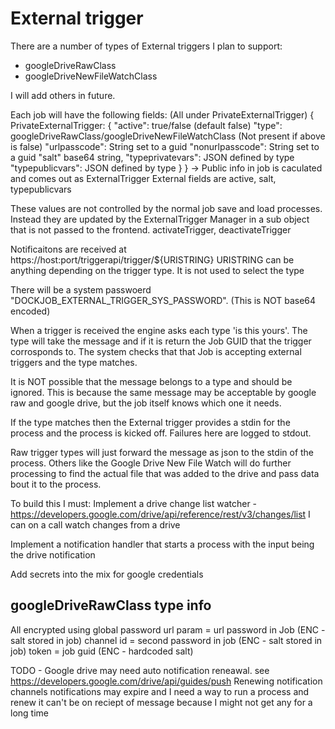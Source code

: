 # External trigger

There are a number of types of External triggers I plan to support:

 - googleDriveRawClass
 - googleDriveNewFileWatchClass

I will add others in future.

Each job will have the following fields:
(All under PrivateExternalTrigger)
{
    PrivateExternalTrigger: {
        "active": true/false (default false)
        "type": googleDriveRawClass/googleDriveNewFileWatchClass (Not present if above is false)
        "urlpasscode": String set to a guid
        "nonurlpasscode": String set to a guid
        "salt" base64 string,
        "typeprivatevars": JSON defined by type
        "typepublicvars": JSON defined by type
    }
}
 -> Public info in job is caculated and comes out as ExternalTrigger
External fields are active, salt, typepublicvars

These values are not controlled by the normal job save and load processes. Instead they are updated by the ExternalTrigger Manager
in a sub object that is not passed to the frontend.
activateTrigger, deactivateTrigger

Notificaitons are received at https://host:port/triggerapi/trigger/${URISTRING}
URISTRING can be anything depending on the trigger type. It is not used to select the type

There will be a system passwoerd "DOCKJOB_EXTERNAL_TRIGGER_SYS_PASSWORD". (This is NOT base64 encoded)

When a trigger is received the engine asks each type 'is this yours'. The type will take the message and if it is return
the Job GUID that the trigger corrosponds to. The system checks that that Job is accepting external triggers and the type
matches. 

It is NOT possible that the message belongs to a type and should be ignored. This is because the same message may be acceptable 
by google raw and google drive, but the job itself knows which one it needs.

If the type matches then the External trigger provides a stdin for the process and the process is kicked off.
Failures here are logged to stdout.

Raw trigger types will just forward the message as json to the stdin of the process.
Others like the Google Drive New File Watch will do further processing to find the actual file that was added to the drive
and pass data bout it to the process.




To build this I must:
Implement a drive change list watcher - https://developers.google.com/drive/api/reference/rest/v3/changes/list
I can on a call watch changes from a drive

Implement a notification handler that starts a process with the input being the drive notification

Add secrets into the mix for google credentials


## googleDriveRawClass type info
All encrypted using global password
url param = url password in Job (ENC - salt stored in job)
channel id = second password in job (ENC - salt stored in job)
token = job guid (ENC - hardcoded salt)


TODO - Google drive may need auto notification reneawal. see https://developers.google.com/drive/api/guides/push Renewing notification channels
notifications may expire and I need a way to run a process and renew
it can't be on reciept of message because I might not get any for a long time
